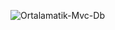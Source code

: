 
![Ortalamatik-Mvc-Db](https://user-images.githubusercontent.com/119483460/231629524-c54ccba0-0531-45ea-9d78-a1f72d178212.png)
